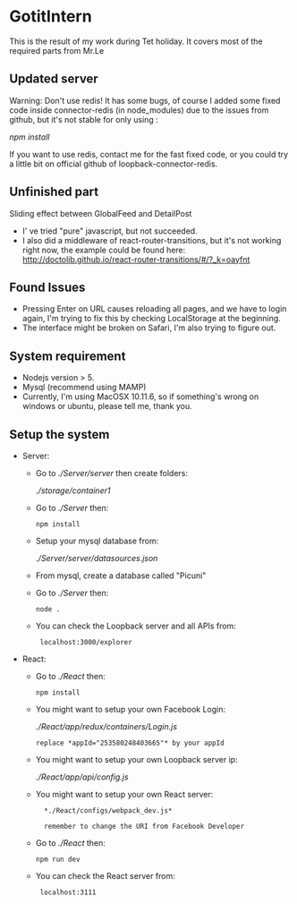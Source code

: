 # GotitIntern

This is the result of my work during Tet holiday.
It covers most of the required parts from Mr.Le

## Updated server
 
 Warning: Don't use redis! It has some bugs, of course I added some fixed code 
 inside connector-redis (in node_modules) due to the issues from github, but it's not stable for only
 using :
  
  *npm install*
  
  If you want to use redis, contact me for the fast fixed code, or you could try
  a little bit on official github of loopback-connector-redis.

## Unfinished part
 Sliding effect between GlobalFeed and DetailPost
 - I' ve tried "pure" javascript, but not succeeded.
 - I also did a middleware of react-router-transitions, but it's not working right now,
 the example could be found here: http://doctolib.github.io/react-router-transitions/#/?_k=oayfnt
 
## Found Issues

- Pressing Enter on URL causes reloading all pages, and we have to login again,
I'm trying to fix this by checking LocalStorage at the beginning.
- The interface might be broken on Safari, I'm also trying to figure out.

## System requirement

- Nodejs version > 5.
- Mysql (recommend using MAMP)
- Currently, I'm using MacOSX 10.11.6, so if something's wrong on windows or ubuntu,
please tell me, thank you.

## Setup the system

- Server:
    + Go to *./Server/server* then create folders:
     
        *./storage/container1*
    
    + Go to *./Server* then:
        ```
        npm install
        ```     
    + Setup your mysql database from: 
    
        *./Server/server/datasources.json*
    
    + From mysql, create a database called "Picuni"
    + Go to *./Server* then:
        ```
        node .
        ```    
    + You can check the Loopback server and all APIs from:
         ```
          localhost:3000/explorer 
         ```    
         
- React:
    + Go to *./React* then:
        ```
        npm install
        ```     
    + You might want to setup your own Facebook Login: 
    
        *./React/app/redux/containers/Login.js*
         
          replace *appId="253580248403665"* by your appId
    
    + You might want to setup your own Loopback server ip: 
        
        *./React/app/api/config.js*
         
    + You might want to setup your own React server: 
        
            *./React/configs/webpack_dev.js*
             
            remember to change the URI from Facebook Developer
    
    + Go to *./React* then:
        ```
        npm run dev
        ```    
    + You can check the React server from:
         ```
          localhost:3111 
         ```    
         
    